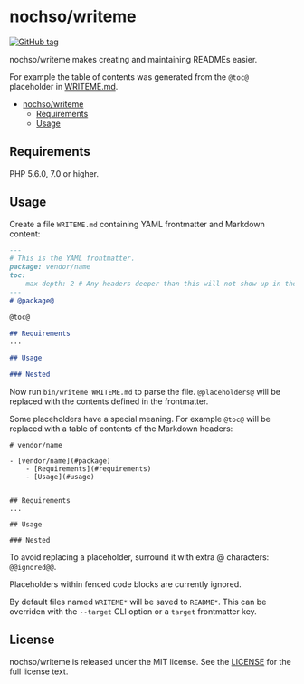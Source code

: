 # nochso/writeme

[![GitHub tag](https://img.shields.io/github/tag/nochso/writeme.svg)](https://github.com/nochso/writeme/releases)

nochso/writeme makes creating and maintaining READMEs easier.

For example the table of contents was generated from the `@toc@` placeholder in [WRITEME.md](WRITEME.md).

- [nochso/writeme](#package)
    - [Requirements](#requirements)
    - [Usage](#usage)


## Requirements
PHP 5.6.0, 7.0 or higher.

## Usage
Create a file `WRITEME.md` containing YAML frontmatter and Markdown content:

```markdown
---
# This is the YAML frontmatter.
package: vendor/name
toc:
    max-depth: 2 # Any headers deeper than this will not show up in the table of contents.
---
# @package@

@toc@

## Requirements
...

## Usage

### Nested
```

Now run `bin/writeme WRITEME.md` to parse the file. `@placeholders@` will be replaced with the contents defined in the frontmatter.

Some placeholders have a special meaning. For example `@toc@` will be replaced with a table of contents of the Markdown headers:

```
# vendor/name

- [vendor/name](#package)
    - [Requirements](#requirements)
    - [Usage](#usage)


## Requirements
...

## Usage

### Nested
```

To avoid replacing a placeholder, surround it with extra @ characters: `@@ignored@@`.

Placeholders within fenced code blocks are currently ignored.

By default files named `WRITEME*` will be saved to `README*`. This can be overriden with the `--target` CLI option or a `target` frontmatter key.

## License
nochso/writeme is released under the MIT license. See the [LICENSE](LICENSE.md) for the full license text.
